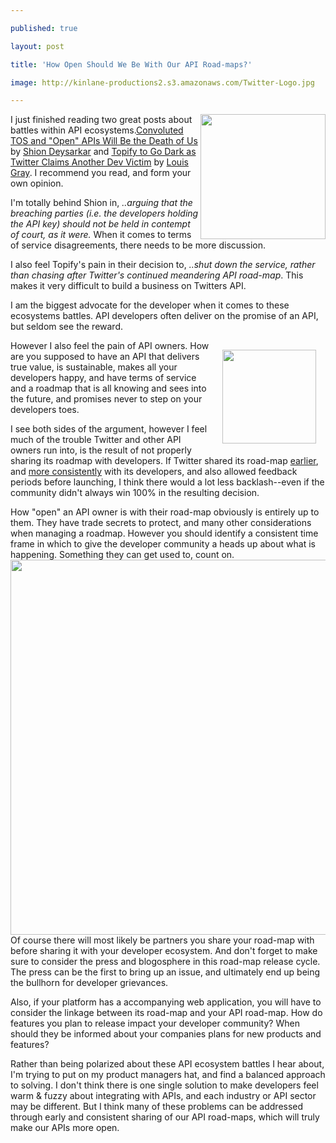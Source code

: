 ---
published: true
layout: post
title: 'How Open Should We Be With Our API Road-maps?'
image: http://kinlane-productions2.s3.amazonaws.com/Twitter-Logo.jpg
---

<a href="https://www.twitter.com/"><img src="https://kinlane-productions2.s3.amazonaws.com/Twitter-Logo.jpg" alt="" width="200" align="right" /></a>I just finished reading two great posts about battles within API ecosystems.<a href="http://www.readwriteweb.com/hack/2011/07/convoluted-tos-and-open-apis-w.php" target="_blank">Convoluted TOS and "Open" APIs Will Be the Death of Us</a> by <a href="https://twitter.com/#!/shiondev" target="_blank">Shion Deysarkar</a> and <a href="http://blog.louisgray.com/2011/07/topify-to-go-dark-as-twitter-claims.html" target="_blank">Topify to Go Dark as Twitter Claims Another Dev Victim</a> by <a href="https://twitter.com/#!/louisgray" target="_blank">Louis Gray</a>. I recommend you read, and form your own opinion.<p>
I'm totally behind Shion in,<em> ..arguing that the breaching parties (i.e. the developers holding the API key) should not be held in contempt of court, as it were. </em>When it comes to terms of service disagreements, there needs to be more discussion.<p>
<em></em>I also feel Topify's pain in their decision to, <em>..shut down the service, rather than chasing after Twitter's continued meandering API road-map</em>. This makes it very difficult to build a business on Twitters API.<p>
I am the biggest advocate for the developer when it comes to these ecosystems battles. API developers often deliver on the promise of an API, but seldom see the reward.<p>
<img style="padding: 15px;" src="https://kinlane-productions2.s3.amazonaws.com/topify_125.jpg" alt="" width="150" align="right" />However I also feel the pain of API owners. How are you supposed to have an API that delivers true value, is sustainable, makes all your developers happy, and have terms of service and a roadmap that is all knowing and sees into the future, and promises never to step on your developers toes.<p>
I see both sides of the argument, however I feel much of the trouble Twitter and other API owners run into, is the result of not properly sharing its roadmap with developers. If Twitter shared its road-map <span style="text-decoration: underline;">earlier</span>, and <span style="text-decoration: underline;">more consistently</span> with its developers, and also allowed feedback periods before launching, I think there would a lot less backlash--even if the community didn't always win 100% in the resulting decision.<p>
How "open" an API owner is with their road-map obviously is entirely up to them. They have trade secrets to protect, and many other considerations when managing a roadmap. However you should identify a consistent time frame in which to give the developer community a heads up about what is happening. Something they can get used to, count on.
<img src="https://kinlane-productions2.s3.amazonaws.com/APIRoadmap-FeedbackLoop.png" alt="" width="600" align="center" />
Of course there will most likely be partners you share your road-map with before sharing it with your developer ecosystem. And don't forget to make sure to consider the press and blogosphere in this road-map release cycle. The press can be the first to bring up an issue, and ultimately end up being the bullhorn for developer grievances.<p>
Also, if your platform has a accompanying web application, you will have to consider the linkage between its road-map and your API road-map. How do features you plan to release impact your developer community? When should they be informed about your companies plans for new products and features?<p>
Rather than being polarized about these API ecosystem battles I hear about, I'm trying to put on my product managers hat, and find a balanced approach to solving. I don't think there is one single solution to make developers feel warm &amp; fuzzy about integrating with APIs, and each industry or API sector may be different. But I think many of these problems can be addressed through early and consistent sharing of our API road-maps, which will truly make our APIs more open.


